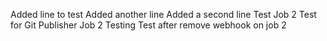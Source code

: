 Added line to test
Added another line
Added a second line
Test Job 2
Test for Git Publisher Job 2
Testing
Test after remove webhook on job 2 
